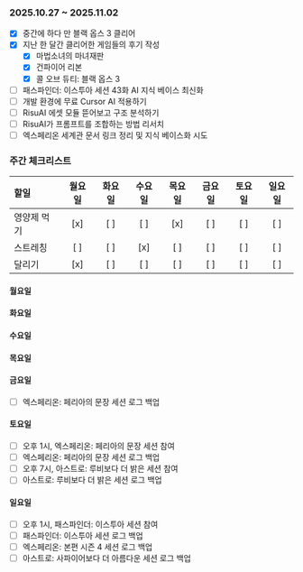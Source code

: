 ### 2025.10.27 ~ 2025.11.02
- [x] 중간에 하다 만 블랙 옵스 3 클리어
- [x] 지난 한 달간 클리어한 게임들의 후기 작성
  - [x] 마법소녀의 마녀재판
  - [x] 건파이어 리본
  - [x] 콜 오브 듀티: 블랙 옵스 3
- [ ] 패스파인더: 이스투아 세션 43화 AI 지식 베이스 최신화
- [ ] 개발 환경에 무료 Cursor AI 적용하기
- [ ] RisuAI 에셋 모듈 뜯어보고 구조 분석하기
- [ ] RisuAI가 프롬프트를 조합하는 방법 리서치
- [ ] 엑스페리온 세계관 문서 링크 정리 및 지식 베이스화 시도

### 주간 체크리스트

| 할일        | 월요일 | 화요일 | 수요일 | 목요일 | 금요일 | 토요일 | 일요일 |
| :---------- | :----: | :----: | :----: | :----: | :----: | :----: | :----: |
| 영양제 먹기 |  [x]   |  [ ]   |  [ ]   |  [x]   |  [ ]   |  [ ]   |  [ ]   |
| 스트레칭    |  [ ]   |  [ ]   |  [x]   |  [ ]   |  [ ]   |  [ ]   |  [ ]   |
| 달리기      |  [x]   |  [ ]   |  [ ]   |  [ ]   |  [ ]   |  [ ]   |  [ ]   |

#### 월요일

#### 화요일

#### 수요일

#### 목요일

#### 금요일
- [ ] 엑스페리온: 페리아의 문장 세션 로그 백업

#### 토요일
- [ ] 오후 1시, 엑스페리온: 페리아의 문장 세션 참여
- [ ] 엑스페리온: 페리아의 문장 세션 로그 백업
- [ ] 오후 7시, 아스트로: 루비보다 더 밝은 세션 참여
- [ ] 아스트로: 루비보다 더 밝은 세션 로그 백업

#### 일요일
- [ ] 오후 1시, 패스파인더: 이스투아 세션 참여
- [ ] 패스파인더: 이스투아 세션 로그 백업
- [ ] 엑스페리온: 본편 시즌 4 세션 로그 백업
- [ ] 아스트로: 사파이어보다 더 아름다운 세션 로그 백업
